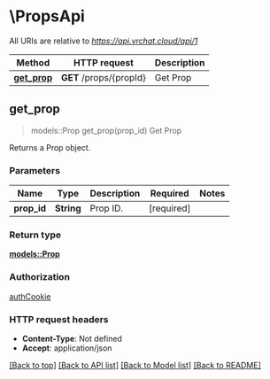 # \PropsApi

All URIs are relative to *https://api.vrchat.cloud/api/1*

Method | HTTP request | Description
------------- | ------------- | -------------
[**get_prop**](PropsApi.md#get_prop) | **GET** /props/{propId} | Get Prop



## get_prop

> models::Prop get_prop(prop_id)
Get Prop

Returns a Prop object.

### Parameters


Name | Type | Description  | Required | Notes
------------- | ------------- | ------------- | ------------- | -------------
**prop_id** | **String** | Prop ID. | [required] |

### Return type

[**models::Prop**](Prop.md)

### Authorization

[authCookie](../README.md#authCookie)

### HTTP request headers

- **Content-Type**: Not defined
- **Accept**: application/json

[[Back to top]](#) [[Back to API list]](../README.md#documentation-for-api-endpoints) [[Back to Model list]](../README.md#documentation-for-models) [[Back to README]](../README.md)

